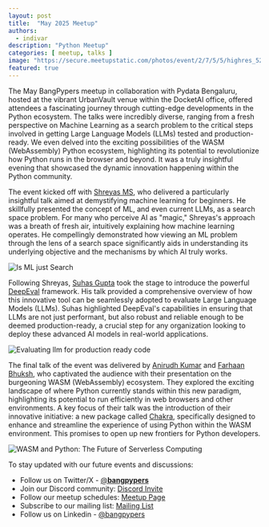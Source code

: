 ```yaml
---
layout: post
title:  "May 2025 Meetup"
authors: 
  - indivar
description: "Python Meetup"
categories: [ meetup, talks ]
image: "https://secure.meetupstatic.com/photos/event/2/7/5/5/highres_528130069.webp"
featured: true
---
```


The May BangPypers meetup in collaboration with Pydata Bengaluru, hosted at the vibrant UrbanVault venue within the DocketAI office, offered attendees a fascinating journey through cutting-edge developments in the Python ecosystem. The talks were incredibly diverse, ranging from a fresh perspective on Machine Learning as a search problem to the critical steps involved in getting Large Language Models (LLMs) tested and production-ready. We even delved into the exciting possibilities of the WASM (WebAssembly) Python ecosystem, highlighting its potential to revolutionize how Python runs in the browser and beyond. It was a truly insightful evening that showcased the dynamic innovation happening within the Python community.

The event kicked off with [Shreyas MS](https://www.linkedin.com/in/shreyas-m-s/), who delivered a particularly insightful talk aimed at demystifying machine learning for beginners. He skillfully presented the concept of ML, and even current LLMs, as a search space problem. For many who perceive AI as "magic," Shreyas's approach was a breath of fresh air, intuitively explaining how machine learning operates. He compellingly demonstrated how viewing an ML problem through the lens of a search space significantly aids in understanding its underlying objective and the mechanisms by which AI truly works.

![Is ML just Search](https://secure.meetupstatic.com/photos/event/2/7/4/8/highres_528130056.webp "Is ML just Search")

Following Shreyas, [Suhas Gupta](https://www.linkedin.com/in/suhas-gupta-16984046/) took the stage to introduce the powerful [DeepEval](https://github.com/confident-ai/deepeval) framework. His talk provided a comprehensive overview of how this innovative tool can be seamlessly adopted to evaluate Large Language Models (LLMs). Suhas highlighted DeepEval's capabilities in ensuring that LLMs are not just performant, but also robust and reliable enough to be deemed production-ready, a crucial step for any organization looking to deploy these advanced AI models in real-world applications.

![Evaluating llm for production ready code](https://secure.meetupstatic.com/photos/event/2/7/4/b/highres_528130059.webp "Evaluating llm for production ready code")

The final talk of the event was delivered by [Anirudh Kumar](https://www.linkedin.com/in/kranirudha/) and [Farhaan Bhuksh](https://www.linkedin.com/in/farhaanbukhsh/), who captivated the audience with their presentation on the burgeoning WASM (WebAssembly) ecosystem. They explored the exciting landscape of where Python currently stands within this new paradigm, highlighting its potential to run efficiently in web browsers and other environments. A key focus of their talk was the introduction of their innovative initiative: a new package called [Chakra](https://github.com/anistark/chakra), specifically designed to enhance and streamline the experience of using Python within the WASM environment. This promises to open up new frontiers for Python developers.

![WASM and Python: The Future of Serverless Computing](https://secure.meetupstatic.com/photos/event/2/7/4/f/highres_528130063.webp "WASM and Python: The Future of Serverless Computing")

To stay updated with our future events and discussions:
- Follow us on Twitter/X - [@__bangpypers__](https://twitter.com/__bangpypers__)
- Join our Discord community: [Discord Invite](https://discord.gg/Tnhbqh33zd)
- Follow our meetup schedules: [Meetup Page](https://www.meetup.com/BangPypers/)
- Subscribe to our mailing list: [Mailing List](https://mail.python.org/mailman/listinfo/bangpypers) 
- Follow us on Linkedin - [@bangpypers](https://www.linkedin.com/company/bangpypers)